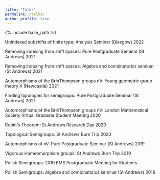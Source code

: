 ```yaml
---
title: "Talks"
permalink: /talks/
author_profile: true
---
```

{% include base_path %}

Unindexed subshifts of finite type: Analysis Seminar (Glasgow) 2022

Removing indexing from shift spaces: Pure Postgraduate Seminar (St Andrews) 2021

Removing indexing from shift spaces: Algebra and combinatorics seminar (St Andrews)
2021

Automorphisms of the BrinThompson groups nV: Young geometric group theory X (Newcastle) 2021

Finding topologies for semigroups: Pure Postgraduate Seminar (St Andrews) 2021

Automorphisms of the BrinThompson groups nV: London Mathematical Society Virtual Graduate Student Meeting 2020

Rubin's Theorem: St Andrews Research Day 2020

Topological Semigroups: St Andrews Burn Trip 2020

Automorphisms of nV: Pure Postgraduate Seminar (St Andrews) 2019

Vigorous Homeomorphism groups: St Andrews Burn Trip 2019

Polish Semigroups: 2019 EMS Postgraduate Meeting for Students

Polish Semigroups: Algebra and combinatorics seminar (St Andrews) 2018

